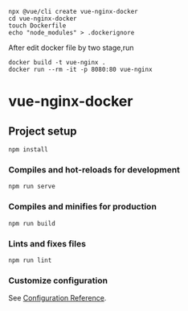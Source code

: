     npx @vue/cli create vue-nginx-docker
    cd vue-nginx-docker
    touch Dockerfile
    echo "node_modules" > .dockerignore

After edit docker file by two stage,run

    docker build -t vue-nginx .
    docker run --rm -it -p 8080:80 vue-nginx

# vue-nginx-docker

## Project setup

```
npm install
```

### Compiles and hot-reloads for development
```
npm run serve
```

### Compiles and minifies for production
```
npm run build
```

### Lints and fixes files
```
npm run lint
```

### Customize configuration
See [Configuration Reference](https://cli.vuejs.org/config/).
